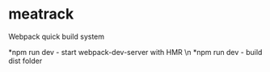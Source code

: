 # meatrack


Webpack quick build system

*npm run dev - start webpack-dev-server with HMR \n
*npm run dev - build dist folder
